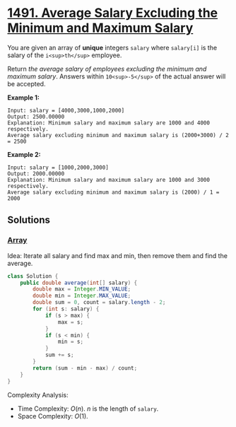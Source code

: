 # [1491. Average Salary Excluding the Minimum and Maximum Salary](https://leetcode.com/problems/average-salary-excluding-the-minimum-and-maximum-salary/)

You are given an array of **unique** integers `salary` where `salary[i]` is the salary of the `i<sup>th</sup>` employee.

Return _the average salary of employees excluding the minimum and maximum salary_. Answers within `10<sup>-5</sup>` of the actual answer will be accepted.

**Example 1:**

```
Input: salary = [4000,3000,1000,2000]
Output: 2500.00000
Explanation: Minimum salary and maximum salary are 1000 and 4000 respectively.
Average salary excluding minimum and maximum salary is (2000+3000) / 2 = 2500
```

**Example 2:**

```
Input: salary = [1000,2000,3000]
Output: 2000.00000
Explanation: Minimum salary and maximum salary are 1000 and 3000 respectively.
Average salary excluding minimum and maximum salary is (2000) / 1 = 2000
```

## Solutions
### [Array](AverageSalaryExcludingTheMinimumAndMaximumSalary.java)

Idea: Iterate all salary and find max and min, then remove them and find the average.

```java
class Solution {
    public double average(int[] salary) {
        double max = Integer.MIN_VALUE;
        double min = Integer.MAX_VALUE;
        double sum = 0, count = salary.length - 2;
        for (int s: salary) {
            if (s > max) {
                max = s;
            }
            if (s < min) {
                min = s;
            }
            sum += s;
        }
        return (sum - min - max) / count;
    }
}
```

Complexity Analysis:

- Time Complexity: $O(n)$. $n$ is the length of `salary`.
- Space Complexity: $O(1)$.
